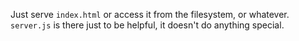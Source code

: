 Just serve `index.html` or access it from the filesystem, or whatever.  `server.js` is there just to be helpful, it doesn't do anything special.
